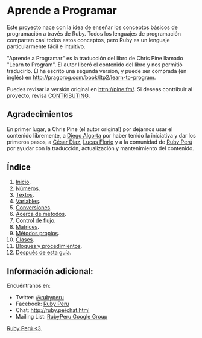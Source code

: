 Aprende a Programar
===================

Este proyecto nace con la idea de enseñar los conceptos básicos de programación
a través de Ruby. Todos los lenguajes de programación comparten casi todos estos
conceptos, pero Ruby es un lenguaje particularmente fácil e intuitivo.

"Aprende a Programar" es la traducción del libro de Chris Pine llamado
"Learn to Program". El autor liberó el contenido del libro y nos permitió
traducirlo. Él ha escrito una segunda versión, y puede ser comprada (en inglés) en
<http://pragprog.com/book/ltp2/learn-to-program>.

Puedes revisar la versión original en <http://pine.fm/>. Si deseas contribuir
al proyecto, revisa [CONTRIBUTING](https://github.com/rubyperu/aprende.a.programar/blob/master/CONTRIBUTING.md).

Agradecimientos
---------------

En primer lugar, a Chris Pine (el autor original) por dejarnos usar el contenido
libremente, a [Diego Algorta](http://oboxodo.com) por haber tenido la iniciativa y
dar los primeros pasos, a [César Diaz](https://github.com/cesarediaz),
[Lucas Florio](https://github.com/lucasefe) y a la comunidad de
[Ruby Perú](http://ruby.pe) por ayudar con la traducción, actualización y
mantenimiento del contenido.

Índice
------

1. [Inicio](https://github.com/rubyperu/aprende.a.programar/blob/master/capitulos/00-inicio.md#inicio).
2. [Números](https://github.com/rubyperu/aprende.a.programar/blob/master/capitulos/01-numeros.md#n%C3%BAmeros).
3. [Textos](https://github.com/rubyperu/aprende.a.programar/blob/master/capitulos/02-textos.md#textos).
4. [Variables](https://github.com/rubyperu/aprende.a.programar/blob/master/capitulos/03-variables.md#variables).
5. [Conversiones](https://github.com/rubyperu/aprende.a.programar/blob/master/capitulos/04-conversiones.md).
6. [Acerca de métodos](https://github.com/rubyperu/aprende.a.programar/blob/master/capitulos/05-acerca-de-metodos.md#m%C3%A1s-acerca-de-m%C3%A9todos).
7. [Control de flujo](https://github.com/rubyperu/aprende.a.programar/blob/master/capitulos/06-control-de-flujo.md).
8. [Matrices](https://github.com/rubyperu/aprende.a.programar/blob/master/capitulos/07-matrices.md).
9. [Métodos propios](https://github.com/rubyperu/aprende.a.programar/blob/master/capitulos/08-metodos-propios.md).
10. [Clases](https://github.com/rubyperu/aprende.a.programar/blob/master/capitulos/09-clases.md).
11. [Bloques y procedimientos](https://github.com/rubyperu/aprende.a.programar/blob/master/capitulos/10-bloques-y-procs.md).
12. [Después de esta guía](https://github.com/rubyperu/aprende.a.programar/blob/master/capitulos/11-despues-de-esta-guia.md).

Información adicional:
----------------------

Encuéntranos en:

* Twitter: [@rubyperu](https://twitter.com/rubyperu)
* Facebook: [Ruby Perú](https://www.facebook.com/pages/Ruby-Perú/191872640917345)
* Chat: <http://ruby.pe/chat.html>
* Mailing List: [RubyPeru Google Group](https://groups.google.com/forum/?fromgroups#!forum/rubyperu)

[Ruby Perú <3](http://ruby.pe/).
